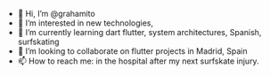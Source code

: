 - 👋 Hi, I’m @grahamito
- 👀 I’m interested in new technologies, 
- 🌱 I’m currently learning dart flutter, system architectures, Spanish, surfskating
- 💞️ I’m looking to collaborate on flutter projects in Madrid, Spain 
- 📫 How to reach me: in the hospital after my next surfskate injury.

<!---
grahamito/grahamito is a ✨ special ✨ repository because its `README.md` (this file) appears on your GitHub profile.
You can click the Preview link to take a look at your changes.
--->
